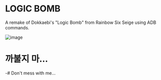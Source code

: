 # LOGIC BOMB
A remake of Dokkaebi's "Logic Bomb" from Rainbow Six Seige using ADB commands.

![image](https://github.com/user-attachments/assets/ed8c8e08-25db-4862-a519-0101d96a255a)


# 까불지 마...
-# Don't mess with me...
